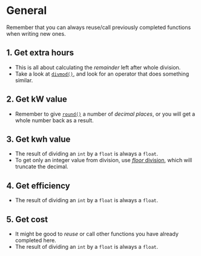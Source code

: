 # General

Remember that you can always reuse/call previously completed functions when writing new ones.

## 1. Get extra hours

- This is all about calculating the _remainder_ left after whole division.
- Take a look at [`divmod()`][divmod], and look for an operator that does something similar.

## 2. Get kW value

- Remember to give [`round()`][round] a number of _decimal places_, or you will get a whole number back as a result.

## 3. Get kwh value

- The result of dividing an `int` by a `float` is always a `float`.
- To get only an integer value from division, use [_floor_ division][floor], which will truncate the decimal.

## 4. Get efficiency

- The result of dividing an `int` by a `float` is always a `float`.

## 5. Get cost

- It might be good to _reuse_ or call other functions you have already completed here.
- The result of dividing an `int` by a `float` is always a `float`.

[divmod]: https://docs.python.org/3/library/functions.html#divmod
[floor]: https://docs.python.org/3/glossary.html#term-floor-division
[round]: https://docs.python.org/3/library/functions.html#round
